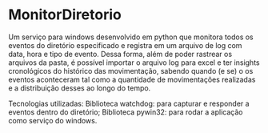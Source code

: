 # MonitorDiretorio
Um serviço para windows desenvolvido em python que monitora todos os eventos do diretório especificado e registra em um arquivo de log com data, hora e tipo de evento. Dessa forma, além de poder rastrear os arquivos da pasta, é possível importar o arquivo log para excel e ter insights cronológicos do histórico das movimentação, sabendo quando (e se) o os eventos aconteceram tal como a quantidade de movimentações realizadas e a distribuição desses ao longo do tempo. 

Tecnologias utilizadas: 
Biblioteca watchdog: para capturar e responder a eventos dentro do diretório; 
Biblioteca pywin32: para rodar a aplicação como serviço do windows.
